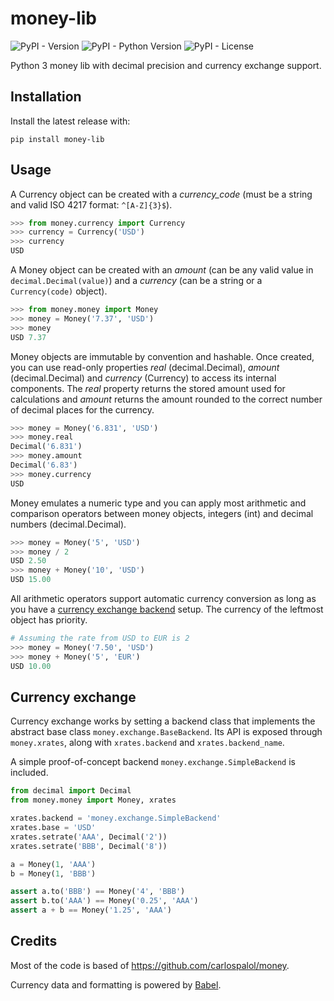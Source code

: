 # money-lib

![PyPI - Version](https://img.shields.io/pypi/v/money-lib.svg)
![PyPI - Python Version](https://img.shields.io/pypi/pyversions/money-lib.svg)
![PyPI - License](https://img.shields.io/pypi/l/money-lib.svg)

Python 3 money lib with decimal precision and currency exchange support.

## Installation

Install the latest release with:
```
pip install money-lib
```

## Usage

A Currency object can be created with a *currency_code* (must be a string and valid ISO 4217 format: `^[A-Z]{3}$`).

```python
>>> from money.currency import Currency
>>> currency = Currency('USD')
>>> currency
USD
```

A Money object can be created with an *amount* (can be any valid value in `decimal.Decimal(value)`) and a *currency* (can be a string or a `Currency(code)` object).

```python
>>> from money.money import Money
>>> money = Money('7.37', 'USD')
>>> money
USD 7.37
```

Money objects are immutable by convention and hashable. Once created, you can use read-only properties *real* (decimal.Decimal), *amount* (decimal.Decimal) and *currency* (Currency) to access its internal components.
The *real* property returns the stored amount used for calculations and *amount* returns the amount rounded to the correct number of decimal places for the currency.

```python
>>> money = Money('6.831', 'USD')
>>> money.real
Decimal('6.831')
>>> money.amount
Decimal('6.83')
>>> money.currency
USD
```

Money emulates a numeric type and you can apply most arithmetic and comparison operators between money objects, integers (int) and decimal numbers (decimal.Decimal).

```python
>>> money = Money('5', 'USD')
>>> money / 2
USD 2.50
>>> money + Money('10', 'USD')
USD 15.00
```

All arithmetic operators support automatic currency conversion as long as you have a [currency exchange backend](#currency-exchange) setup.
The currency of the leftmost object has priority.

```python
# Assuming the rate from USD to EUR is 2
>>> money = Money('7.50', 'USD')
>>> money + Money('5', 'EUR')
USD 10.00
```

## Currency exchange

Currency exchange works by setting a backend class that implements the abstract base class `money.exchange.BaseBackend`.
Its API is exposed through `money.xrates`, along with `xrates.backend` and `xrates.backend_name`.

A simple proof-of-concept backend `money.exchange.SimpleBackend` is included.

```python
from decimal import Decimal
from money.money import Money, xrates

xrates.backend = 'money.exchange.SimpleBackend'
xrates.base = 'USD'
xrates.setrate('AAA', Decimal('2'))
xrates.setrate('BBB', Decimal('8'))

a = Money(1, 'AAA')
b = Money(1, 'BBB')

assert a.to('BBB') == Money('4', 'BBB')
assert b.to('AAA') == Money('0.25', 'AAA')
assert a + b == Money('1.25', 'AAA')
```

## Credits

Most of the code is based of https://github.com/carlospalol/money.

Currency data and formatting is powered by [Babel](http://babel.pocoo.org).